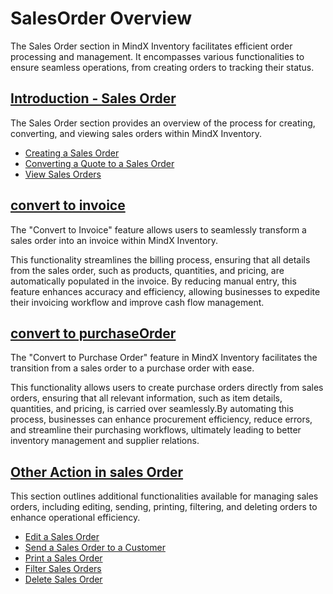 # **SalesOrder Overview**

The Sales Order section in MindX Inventory facilitates efficient order processing and management. It encompasses various functionalities to ensure seamless operations, from creating orders to tracking their status.

## [**Introduction - Sales Order**](introduction-sales-order.md)

The Sales Order section provides an overview of the process for creating, converting, and viewing sales orders within MindX Inventory.

- [Creating a Sales Order](introduction-sales-order.md#creating-a-sales-order)
- [Converting a Quote to a Sales Order](introduction-sales-order.md#converting-a-quote-to-a-sales-order)
- [View Sales Orders](introduction-sales-order.md#view-sales-orders)

## [**convert to invoice**](convert-to-invoice.md)

The "Convert to Invoice" feature allows users to seamlessly transform a sales order into an invoice within MindX Inventory.

This functionality streamlines the billing process, ensuring that all details from the sales order, such as products, quantities, and pricing, are automatically populated in the invoice. By reducing manual entry, this feature enhances accuracy and efficiency, allowing businesses to expedite their invoicing workflow and improve cash flow management.

## [**convert to purchaseOrder**](convert-to-purchaseorder.md)

The "Convert to Purchase Order" feature in MindX Inventory facilitates the transition from a sales order to a purchase order with ease.

This functionality allows users to create purchase orders directly from sales orders, ensuring that all relevant information, such as item details, quantities, and pricing, is carried over seamlessly.By automating this process, businesses can enhance procurement efficiency, reduce errors, and streamline their purchasing workflows, ultimately leading to better inventory management and supplier relations.

## [**Other Action in sales Order**](other-action-in-salesorder.md)

This section outlines additional functionalities available for managing sales orders, including editing, sending, printing, filtering, and deleting orders to enhance operational efficiency.

- [Edit a Sales Order](other-action-in-salesorder.md#edit-a-sales-order)
- [Send a Sales Order to a Customer](other-action-in-salesorder.md#send-a-sales-order-to-a-customer)
- [Print a Sales Order](other-action-in-salesorder.md#print-a-sales-order)
- [Filter Sales Orders](other-action-in-salesorder.md#filter-sales-orders)
- [Delete Sales Order](other-action-in-salesorder.md#delete-sales-order)

